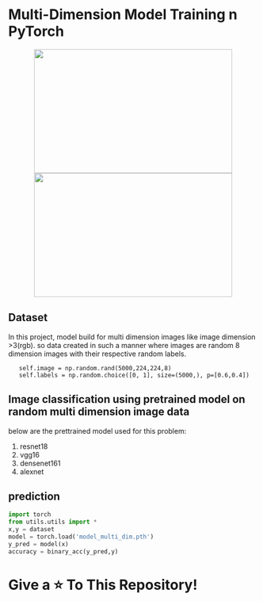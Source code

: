 # Multi-Dimension Model Training n PyTorch

<p align="center">
<img src="https://user-images.githubusercontent.com/59862546/117540979-59b64100-b02f-11eb-9ea9-457ecf2e2271.png" width="400" height="250"> <img src="https://user-images.githubusercontent.com/59862546/117541029-9124ed80-b02f-11eb-91a0-4e5f4f0f062a.png" width="400" height="250">
<p>
   
## Dataset
In this project, model build for multi dimension images like image dimension >3(rgb). so data created in such a manner where images are random 8 dimension images with their respective random labels.
```
   self.image = np.random.rand(5000,224,224,8)
   self.labels = np.random.choice([0, 1], size=(5000,), p=[0.6,0.4])
```

## Image classification using pretrained model on random multi dimension image data
below are the prettrained model used for this problem:
1. resnet18
2. vgg16
3. densenet161
4. alexnet

## prediction
```python
import torch
from utils.utils import *
x,y = dataset
model = torch.load('model_multi_dim.pth')
y_pred = model(x)
accuracy = binary_acc(y_pred,y)
```

# Give a :star: To This Repository!

